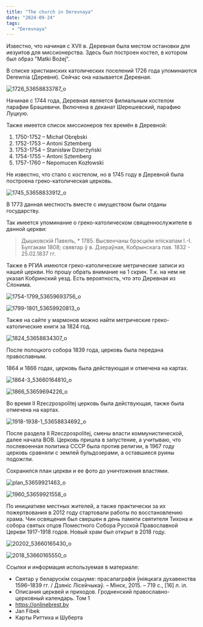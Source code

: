 ```yaml
---
title: "The church in Derevnaya"
date: "2024-09-24"
tags:
  - "Derevnaya"
---
```


Известно, что начиная с XVII в. Деревная была местом остановки для иезуитов для миссионерства. Здесь был построен костел, в котором был образ "Matki Bożej".

В списке христианских католических поселений 1726 года упоминаются Derewnia (Деревня). Сейчас она называется Деревная.

![1726_53658833787_o](https://github.com/escfrpls/drochiczynpoleski/assets/125834172/d77e0bbf-ef4a-411c-8871-17c01fcdd432)

Начиная с 1744 года, Деревная является филиальным костелом парафии Брашевичи. Включена в деканат Шерешевский, парафию Луцкую.

Также имеется список миссионеров тех времён в Деревной:

1. 1750-1752 – Michał Obrębski
2. 1752-1753 – Antoni Sztemberg
3. 1753-1754 – Stanisław Dzierżyński
4. 1754-1755 – Antoni Sztemberg
5. 1757-1760 – Nepomucen Kozłowski

Не известно, что стало с костелом, но в 1745 году в Деревной была построена греко-католическая церковь.

![1745_53658833912_o](https://github.com/escfrpls/drochiczynpoleski/assets/125834172/3e12b80c-4d0d-48f9-bb4f-0baee1577ad1)

В 1773 данная местность вместе с имуществом были отданы государству.

Так имеется упоминание о греко-католическом священнослужителе в данной церкви:

> Дышковскiй Павелъ, \* 1785. Высвенчаны брэсцкiм епiскапам I.-I. Булгакам 1808; свявтар ў в. Дзераўная, Кобрынскага пав. 1832 - 25.02.1837 гг.

Также в РГИА имеются греко-католические метрические записи из нашей церкви. Но прошу обрать внимание на 1 скрин. Т.к. на нем не указал Кобринский уезд. Есть вероятность, что это Деревная из Слонима.

![1754-1799_53659693756_o](https://github.com/escfrpls/drochiczynpoleski/assets/125834172/a84ada97-d08e-4daa-a913-bfab4c3c5e98)

![1799-1801_53659920813_o](https://github.com/escfrpls/drochiczynpoleski/assets/125834172/628f78ea-7afa-48a6-912c-f8c44f65a624)

Также на сайте у мармонов можно найти метрические греко-католические книги за 1824 год.

![1824_53658834307_o](https://github.com/escfrpls/drochiczynpoleski/assets/125834172/329df23a-54db-43b4-9ce4-bf3ae0c79d6a)

После полоцкого собора 1839 года, церковь была передана православным.

1864 и 1866 годах, церковь была действующая и отмечена на картах.

![1864-3_53660164810_o](https://github.com/escfrpls/drochiczynpoleski/assets/125834172/0700dbb6-9e78-4f15-bb7b-12b7216c17ca)

![1866_53659694226_o](https://github.com/escfrpls/drochiczynpoleski/assets/125834172/66ac7ea7-f8e2-4133-b116-56e3e90b974e)

Во время II Rzeczpospolitej церковь была действующая, также была отмечена на картах.

![1918-1938-1_53658834692_o](https://github.com/escfrpls/drochiczynpoleski/assets/125834172/a6a45956-98bd-4276-8b78-91cde7f9e302)

После раздела II Rzeczpospolitej, смены власти коммунистической, далее начала ВОВ. Церковь пришла в запустение, а учитываю, что послевоенная политика СССР была против религии, в 1967 году церковь сравняли с землей бульдозерами, а оставшиеся руины подожгли.

Сохранился план церкви и ее фото до уничтожения властями.

![plan_53659921463_o](https://github.com/escfrpls/drochiczynpoleski/assets/125834172/52c5351e-7d38-480d-88e5-eff8477fde4b)

![1960_53659921558_o](https://github.com/escfrpls/drochiczynpoleski/assets/125834172/613c2d66-722f-416c-baf5-6772115904a2)

По инициативе местных жителей, а также практически за их пожертвования в 2012 году стартовали работы по восстановлению храма. Чин освящения был свершен в день памяти святителя Тихона и собора святых отцов Поместного Собора Русской Православной Церкви 1917-1918 годов. Новый храм был открыт в 2018 году.

![20202_53660165430_o](https://github.com/escfrpls/drochiczynpoleski/assets/125834172/6f2caad7-c85b-43a0-aefc-cb33d3874070)

![2018_53660165550_o](https://github.com/escfrpls/drochiczynpoleski/assets/125834172/49e48f3e-9cce-4b65-9952-344d38469a95)

Ссылки и информация используемая в материале:

- Святар у беларускім соцыуме: прасапаграфія ўніяцкага духавенства 1596–1839 гг. / Дзяніс Лісейчыкаў. – Мінск, 2015. – 719 с., \[16\] л. іл.
- Описания церквей и приходов. Гродненский православно-церковный календарь. Том 1
- https://onlinebrest.by
- Jan Fibek
- Карты Риттиха и Шуберта
